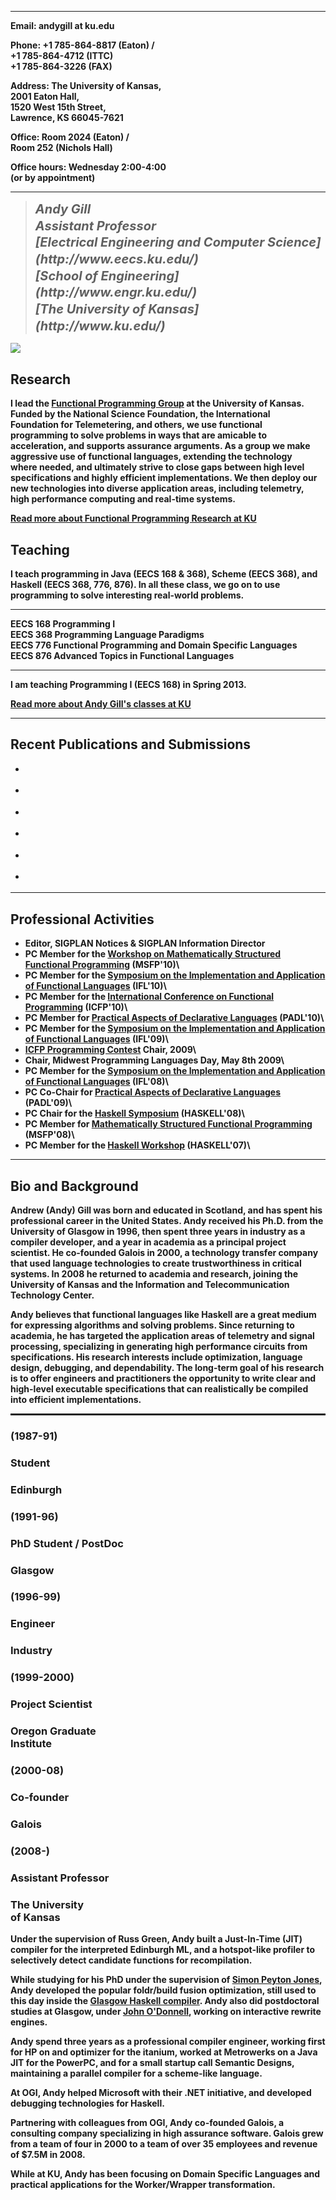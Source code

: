 
<div class="row"><div class="span4">


--------------- -----------------------------
<b>Email:<b>    andygill at ku.edu

Phone:          +1 785-864-8817 (Eaton) / <BR>
                +1 785-864-4712 (ITTC) <BR>
                +1 785-864-3226 (FAX)

Address:        The University of Kansas, <BR>
                2001 Eaton Hall, <BR>
                1520 West 15th Street, <BR>
                Lawrence, KS 66045-7621

Office:         Room 2024 (Eaton) / <BR>
                Room 252 (Nichols Hall)

Office hours:   Wednesday 2:00-4:00 <BR>
                 (or by appointment)
--------------- -----------------------------

</div><div class="span6 offset0">

<blockquote style="push-right">
<address style="font-size: 15pt; line-height: 20pt; text-align: left">
<strong>Andy Gill</strong><br>
Assistant Professor<br>
[Electrical Engineering and Computer Science](http://www.eecs.ku.edu/)<br>
[School of Engineering](http://www.engr.ku.edu/)<br>
[The University of Kansas](http://www.ku.edu/)</address></blockquote>


</div><div class="span2">

<div class="pull-right">
<img src="http://www.ittc.ku.edu/csdl/fpg/sites/default/files/me.jpg" class="img-rounded"/>
</div>

</div></div>

<div class="row"><div class="span6">

<div style="padding-right: 10pt">
 
 Research
--------

I lead the [Functional Programming Group](/index) at the University of Kansas.
Funded by the National Science Foundation, 
the International Foundation for Telemetering, and others,
we use functional programming to solve problems in ways that are
amicable to acceleration, and supports
assurance arguments. As a group we make aggressive use of functional languages,
extending the technology where needed, and ultimately strive to close
gaps between high level specifications and highly efficient
implementations. We then deploy our new technologies into diverse
application areas, including telemetry, high performance computing and
real-time systems.

<a class="label" href="/Research">Read more about Functional Programming Research at KU</a>

</div>

</div><div class="span6">

Teaching
--------

I teach programming in Java (EECS 168 &amp; 368), 
Scheme (EECS 368), and Haskell (EECS 368, 776, 876). 
In all these class, we go on to use programming
to solve interesting real-world problems.

--------  --------------                                          
EECS 168  Programming I                                          
EECS 368  Programming Language Paradigms                         
EECS 776  Functional Programming and Domain Specific Languages   
EECS 876  Advanced Topics in Functional Languages                
--------  --------------                                          

I am teaching Programming I (EECS 168) in Spring 2013.

<a class="label" href="/users/andygill/teaching">Read more about Andy Gill's classes at KU</a>

</div></div>

--------------------------------------------------------


Recent Publications and Submissions
-----------------------------------

 * <div class="cite Gill:13:TypesKansasLava-Submitted"/>
 * <div class="cite Sculthorpe:12:HERMITinTree-Submitted"/>
 * <div class="cite Farmer:12:HERMITinMachine"/>
 * <div class="cite Farmer-12-WebDSLs"/>
 * <div class="cite Frisby:12:AlmostHomomorphicFunctions"/>
 * <div class="cite Gill:12:PatchLogic"/>

--------------------------------------------------------


<div class="row"><div class="span12">

Professional Activities
-----------------------

-   Editor, SIGPLAN Notices & SIGPLAN Information Director
-   PC Member for the [Workshop on Mathematically Structured Functional
    Programming](http://cs.ioc.ee/msfp/msfp2010/) (MSFP'10)\
-   PC Member for the [Symposium on the Implementation and Application
    of Functional
    Languages](http://www.cs.uu.nl/wiki/bin/view/IFL2010/WebHome)
    (IFL'10)\
-   PC Member for the [International Conference on Functional
    Programming](http://www.icfpconference.org/) (ICFP'10)\
-   PC Member for [Practical Aspects of Declarative
    Languages](http://clip.dia.fi.upm.es/Conferences/PADL-2010/)
    (PADL'10)\
-   PC Member for the [Symposium on the Implementation and Application
    of Functional
    Languages](http://tltc.shu.edu/blogs/projects/IFL2009/) (IFL'09)\
-   [ICFP Programming Contest](http://www.icfpcontest.org/) Chair, 2009\
-   Chair, Midwest Programming Languages Day, May 8th 2009\
-   PC Member for the [Symposium on the Implementation and Application
    of Functional Languages](http://events.sac-home.org/ifl2008/)
    (IFL'08)\
-   PC Co-Chair for [Practical Aspects of Declarative
    Languages](http://cs.utdallas.edu/padl09/) (PADL'09)\
-   PC Chair for the [Haskell
    Symposium](http://www.haskell.org/haskell-symposium/2008/)
    (HASKELL'08)\
-   PC Member for [Mathematically Structured Functional
    Programming](http://msfp.org.uk/) (MSFP'08)\
-   PC Member for the [Haskell
    Workshop](http://www.haskell.org/haskell-workshop/2007/)
    (HASKELL'07)\

</div><div class="span6">

</div></div>

----------------------------

Bio and Background
------------------

Andrew (Andy) Gill was born and educated in Scotland, and has spent his
professional career in the United States. Andy received his Ph.D. from
the University of Glasgow in 1996, then spent three years in industry as
a compiler developer, and a year in academia as a principal project
scientist. He co-founded Galois in 2000, a technology transfer company
that used language technologies to create trustworthiness in critical
systems. In 2008 he returned to academia and research, joining the
University of Kansas and the Information and Telecommunication
Technology Center.

Andy believes that functional languages like Haskell are a great medium
for expressing algorithms and solving problems.
Since returning to academia, he has targeted the application areas of
telemetry and signal processing, specializing in generating high performance
circuits from specifications. His research interests include optimization,
language design, debugging, and dependability. The long-term goal of his
research is to offer engineers and practitioners the opportunity to write
clear and high-level executable specifications that can realistically be
compiled into efficient implementations.

<hr style="border: dotted 1pt;">

<div class="row fpg-small"><div class="span2">

### (1987-91)
### Student
### Edinburgh 

</div><div class="span2">

### (1991-96)
### PhD Student / PostDoc
### Glasgow 

</div><div class="span2">

### (1996-99)
### Engineer
### Industry

</div><div class="span2">

### (1999-2000)
### Project Scientist
### Oregon Graduate<BR>Institute

</div><div class="span2">

### (2000-08)
### Co-founder
### Galois 

</div><div class="span2">

### (2008-)
### Assistant Professor
### The University<BR>of Kansas 

</div></div>

<div class="row fpg-small"><div class="span2">

Under the supervision
of Russ Green, Andy built a Just-In-Time (JIT) compiler for the
interpreted Edinburgh ML, and a hotspot-like profiler to selectively
detect candidate functions for recompilation.

</div><div class="span2">

While studying for his PhD under the supervision of [Simon Peyton
Jones](http://research.microsoft.com/en-us/people/simonpj/), Andy
developed the popular foldr/build fusion optimization, still used to
this day inside the [Glasgow Haskell
compiler](http://www.haskell.org/ghc).
Andy also did postdoctoral studies at Glasgow, under [John
O'Donnell](http://www.dcs.gla.ac.uk/~jtod), working on interactive
rewrite engines.

</div><div class="span2">

Andy spend three years as a professional compiler engineer, working
first for HP on and optimizer for the itanium, worked at Metrowerks on a
Java JIT for the PowerPC, and for a small startup call Semantic Designs,
maintaining a parallel compiler for a scheme-like language.

</div><div class="span2">

At OGI, Andy helped Microsoft with their .NET initiative, and developed
debugging technologies for Haskell.

</div><div class="span2">

Partnering with colleagues from OGI, Andy co-founded Galois, a
consulting company specializing in high assurance software. Galois grew
from a team of four in 2000 to a team of over 35 employees and revenue
of $7.5M in 2008.

</div><div class="span2">

While at KU, Andy has been focusing on Domain Specific Languages
and practical applications for the Worker/Wrapper transformation.


</div></div>


